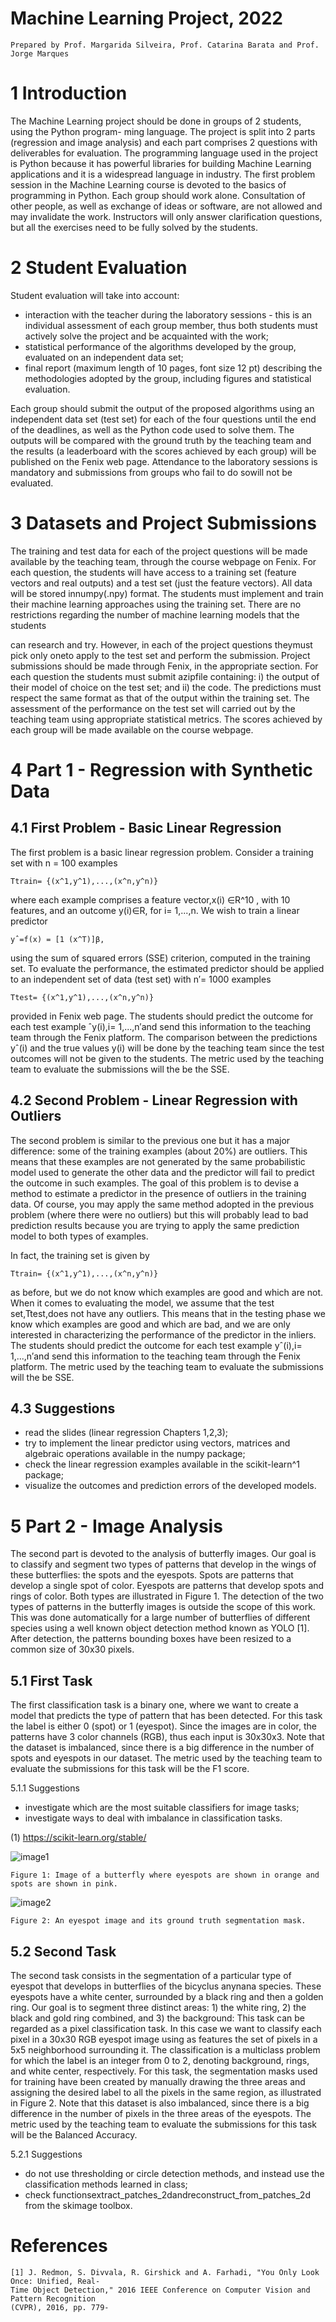 # Machine Learning Project, 2022

```
Prepared by Prof. Margarida Silveira, Prof. Catarina Barata and Prof. Jorge Marques
```
# 1 Introduction

The Machine Learning project should be done in groups of 2 students, using the Python program-
ming language.
The project is split into 2 parts (regression and image analysis) and each part comprises 2
questions with deliverables for evaluation.
The programming language used in the project is Python because it has powerful libraries
for building Machine Learning applications and it is a widespread language in industry. The first
problem session in the Machine Learning course is devoted to the basics of programming in Python.
Each group should work alone. Consultation of other people, as well as exchange of ideas or
software, are not allowed and may invalidate the work. Instructors will only answer clarification
questions, but all the exercises need to be fully solved by the students.

# 2 Student Evaluation

Student evaluation will take into account:

- interaction with the teacher during the laboratory sessions - this is an individual assessment
    of each group member, thus both students must actively solve the project and be acquainted
    with the work;
- statistical performance of the algorithms developed by the group, evaluated on an independent
    data set;
- final report (maximum length of 10 pages, font size 12 pt) describing the methodologies
    adopted by the group, including figures and statistical evaluation.

Each group should submit the output of the proposed algorithms using an independent data set
(test set) for each of the four questions until the end of the deadlines, as well as the Python code
used to solve them. The outputs will be compared with the ground truth by the teaching team and
the results (a leaderboard with the scores achieved by each group) will be published on the Fenix
web page. Attendance to the laboratory sessions is mandatory and submissions from groups who
fail to do sowill not be evaluated.

# 3 Datasets and Project Submissions

The training and test data for each of the project questions will be made available by the teaching
team, through the course webpage on Fenix. For each question, the students will have access to a
training set (feature vectors and real outputs) and a test set (just the feature vectors).
All data will be stored innumpy(.npy) format.
The students must implement and train their machine learning approaches using the training
set. There are no restrictions regarding the number of machine learning models that the students


can research and try. However, in each of the project questions theymust pick only oneto apply
to the test set and perform the submission.
Project submissions should be made through Fenix, in the appropriate section. For each question
the students must submit azipfile containing: i) the output of their model of choice on the test
set; and ii) the code. The predictions must respect the same format as that of the output within
the training set.
The assessment of the performance on the test set will carried out by the teaching team using
appropriate statistical metrics. The scores achieved by each group will be made available on the
course webpage.

# 4 Part 1 - Regression with Synthetic Data

## 4.1 First Problem - Basic Linear Regression

The first problem is a basic linear regression problem.
Consider a training set with n = 100 examples

```
Ttrain= {(x^1,y^1),...,(x^n,y^n)}
```

where each example comprises a feature vector,x(i) ∈R^10 , with 10 features, and an outcome
y(i)∈R, for i= 1,...,n.
We wish to train a linear predictor

```
yˆ=f(x) = [1 (x^T)]β,
```

using the sum of squared errors (SSE) criterion, computed in the training set.
To evaluate the performance, the estimated predictor should be applied to an independent set
of data (test set) with n′= 1000 examples

```
Ttest= {(x^1,y^1),...,(x^n,y^n)}
```

provided in Fenix web page. The students should predict the outcome for each test example
ˆy(i),i= 1,...,n′and send this information to the teaching team through the Fenix platform. The
comparison between the predictions yˆ(i) and the true values y(i) will be done by the teaching team
since the test outcomes will not be given to the students. The metric used by the teaching team to
evaluate the submissions will the be the SSE.

## 4.2 Second Problem - Linear Regression with Outliers

The second problem is similar to the previous one but it has a major difference: some of the training
examples (about 20%) are outliers. This means that these examples are not generated by the same
probabilistic model used to generate the other data and the predictor will fail to predict the outcome
in such examples.
The goal of this problem is to devise a method to estimate a predictor in the presence of outliers
in the training data. Of course, you may apply the same method adopted in the previous problem
(where there were no outliers) but this will probably lead to bad prediction results because you are
trying to apply the same prediction model to both types of examples.

In fact, the training set is given by

```
Ttrain= {(x^1,y^1),...,(x^n,y^n)}
```
as before, but we do not know which examples are good and which are not.
When it comes to evaluating the model, we assume that the test set,Ttest,does not have any
outliers. This means that in the testing phase we know which examples are good and which are
bad, and we are only interested in characterizing the performance of the predictor in the inliers.
The students should predict the outcome for each test example yˆ(i),i= 1,...,n′and send this
information to the teaching team through the Fenix platform. The metric used by the teaching
team to evaluate the submissions will the be SSE.

## 4.3 Suggestions

- read the slides (linear regression Chapters 1,2,3);
- try to implement the linear predictor using vectors, matrices and algebraic operations available
    in the numpy package;
- check the linear regression examples available in the scikit-learn^1 package;
- visualize the outcomes and prediction errors of the developed models.

# 5 Part 2 - Image Analysis

The second part is devoted to the analysis of butterfly images. Our goal is to classify and segment
two types of patterns that develop in the wings of these butterflies: the spots and the eyespots.
Spots are patterns that develop a single spot of color. Eyespots are patterns that develop spots
and rings of color. Both types are illustrated in Figure 1.
The detection of the two types of patterns in the butterfly images is outside the scope of this
work. This was done automatically for a large number of butterflies of different species using a well
known object detection method known as YOLO [1]. After detection, the patterns bounding boxes
have been resized to a common size of 30x30 pixels.

## 5.1 First Task

The first classification task is a binary one, where we want to create a model that predicts the type
of pattern that has been detected. For this task the label is either 0 (spot) or 1 (eyespot). Since the
images are in color, the patterns have 3 color channels (RGB), thus each input is 30x30x3. Note
that the dataset is imbalanced, since there is a big difference in the number of spots and eyespots
in our dataset. The metric used by the teaching team to evaluate the submissions for this task will
be the F1 score.

5.1.1 Suggestions

- investigate which are the most suitable classifiers for image tasks;
- investigate ways to deal with imbalance in classification tasks.

(1) https://scikit-learn.org/stable/

![image1](images/fig1.png)
```
Figure 1: Image of a butterfly where eyespots are shown in orange and spots are shown in pink.
```
![image2](images/fig2.png)
```
Figure 2: An eyespot image and its ground truth segmentation mask.
```
## 5.2 Second Task

The second task consists in the segmentation of a particular type of eyespot that develops in
butterflies of the bicyclus anynana species. These eyespots have a white center, surrounded by a
black ring and then a golden ring. Our goal is to segment three distinct areas: 1) the white ring,
2) the black and gold ring combined, and 3) the background:
This task can be regarded as a pixel classification task. In this case we want to classify each pixel
in a 30x30 RGB eyespot image using as features the set of pixels in a 5x5 neighborhood surrounding
it. The classification is a multiclass problem for which the label is an integer from 0 to 2, denoting
background, rings, and white center, respectively. For this task, the segmentation masks used for
training have been created by manually drawing the three areas and assigning the desired label to
all the pixels in the same region, as illustrated in Figure 2.
Note that this dataset is also imbalanced, since there is a big difference in the number of pixels
in the three areas of the eyespots.
The metric used by the teaching team to evaluate the submissions for this task will be the
Balanced Accuracy.


5.2.1 Suggestions

- do not use thresholding or circle detection methods, and instead use the classification methods
    learned in class;
- check functionsextract_patches_2dandreconstruct_from_patches_2d from the
    skimage toolbox.

# References

```
[1] J. Redmon, S. Divvala, R. Girshick and A. Farhadi, "You Only Look Once: Unified, Real-
Time Object Detection," 2016 IEEE Conference on Computer Vision and Pattern Recognition
(CVPR), 2016, pp. 779-
```



